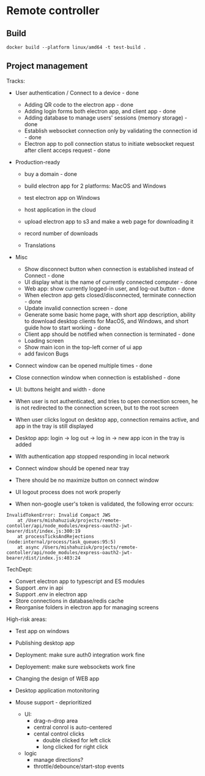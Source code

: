 # Remote controller

## Build

`docker build --platform linux/amd64 -t test-build .`

## Project management
Tracks:
- User authentication / Connect to a device - done
    - Adding QR code to the electron app - done
    - Adding login forms both electron app, and client app - done
    - Adding database to manage users' sessions (memory storage) - done
    - Establish websocket connection only by validating the connection id - done
    - Electron app to poll connection status to initiate websocket request after client acceps request - done
- Production-ready
    - buy a domain - done

    - build electron app for 2 platforms: MacOS and Windows
    - test electron app on Windows
    - host application in the cloud
    - upload electron app to s3 and make a web page for downloading it
    - record number of downloads
    - Translations
- Misc
    - Show disconnect button when connection is established instead of Connect - done
    - UI display what is the name of currently connected computer - done
    - Web app: show currently logged-in user, and log-out button - done
    - When electron app gets closed/disconnected, terminate connection - done
    - Update invalid connection screen - done
    - Generate some basic home page, with short app description, ability to download desktop clients for MacOS, and Windows, and short guide how to start working - done
    - Client app should be notified when connection is terminated - done
    - Loading screen 
    - Show main icon in the top-left corner of ui app
    - add favicon
Bugs
- Connect window can be opened multiple times - done
- Close connection window when connection is established - done
- UI: buttons height and width - done

- When user is not authenticated, and tries to open connection screen, he is not redirected to the connection screen, but to the root screen
- When user clicks logout on desktop app, connection remains active, and app in the tray is still displayed

- Desktop app: login -> log out -> log in -> new app icon in the tray is added
- With authentication app stopped responding in local network
- Connect window should be opened near tray
- There should be no maximize button on connect window
- UI logout process does not work properly
- When non-google user's token is validated, the following error occurs: 
```
InvalidTokenError: Invalid Compact JWS
    at /Users/mishahuziuk/projects/remote-contoller/api/node_modules/express-oauth2-jwt-bearer/dist/index.js:300:19
    at processTicksAndRejections (node:internal/process/task_queues:95:5)
    at async /Users/mishahuziuk/projects/remote-contoller/api/node_modules/express-oauth2-jwt-bearer/dist/index.js:403:24
```

TechDept:
- Convert electron app to typescript and ES modules
- Support .env in api
- Support .env in electron app
- Store connections in database/redis cache
- Reorganise folders in electron app for managing screens

High-risk areas:
- Test app on windows
- Publishing desktop app
- Deployment: make sure auth0 integration work fine
- Deployement: make sure websockets work fine
- Changing the design of WEB app
- Desktop application motonitoring


- Mouse support - deprioritized
    - UI:
        - drag-n-drop area
        - central conrol is auto-centered
        - cental control clicks
            - double clicked for left click
            - long clicked for right click
    - logic
        - manage directions?
        - throttle/debounce/start-stop events